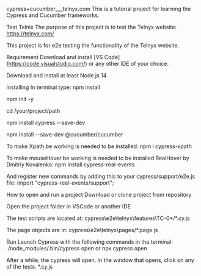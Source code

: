 cypress+cucumber___telnyx.com
This is a tutorial project for learning the Cypress and Cucumber frameworks.

Test Telnix
The purpose of this project is to test the Telnyx website: https://telnyx.com/

This project is for e2e testing the functionality of the Telnyx website.

Requirement
Download and install [VS Code] (https://code.visualstudio.com/) or any other IDE of your choice.

Download and install at least Node.js 14

Installing
In terminal type:
npm install

npm init -y

cd /your/project/path

npm install cypress --save-dev

npm install --save-dev @cucumber/cucumber

To make Xpath be working is needed to be installed:
npm i cypress-xpath

To make mouseHover be working is needed to be installed RealHover by Dmitriy Kovalenko:
npm install cypress-real-events

And register new commands by adding this to your cypress/support/e2e.js file:
import "cypress-real-events/support";

How to open and run a project
Download or clone project from repository

Open the project folder in VSCode or another IDE

The test scripts are located at: cypress\e2e\telnyx\features\TC-0*/*.cy.js

The page objects are in: cypress\e2e\telnyx\pages/*.page.js

Run
Launch Cypress with the following commands in the terminal:
./node_modules/.bin/cypress open or npx cypress open

After a while, the cypress will open.
In the window that opens, click on any of the tests: *.cy.js
